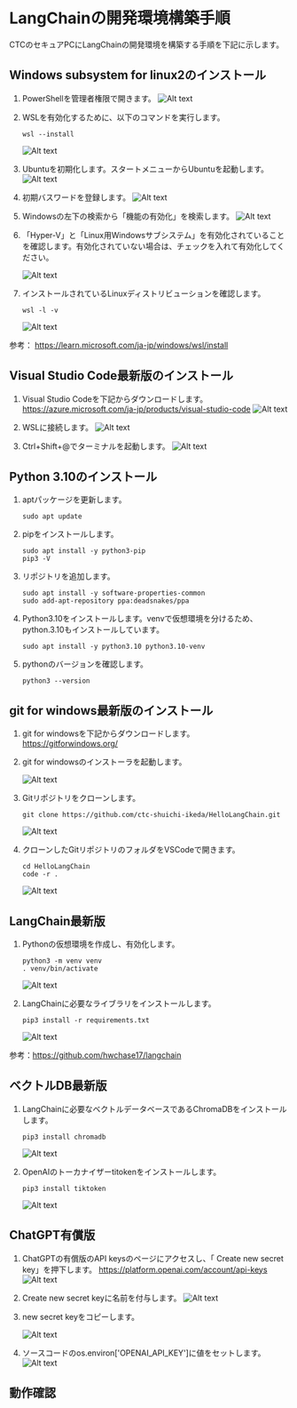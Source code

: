 

# LangChainの開発環境構築手順
CTCのセキュアPCにLangChainの開発環境を構築する手順を下記に示します。

## Windows subsystem for linux2のインストール

1. PowerShellを管理者権限で開きます。
    ![Alt text](image.png)

1. WSLを有効化するために、以下のコマンドを実行します。
    ```
    wsl --install
    ```
    ![Alt text](image-1.png)

1. Ubuntuを初期化します。スタートメニューからUbuntuを起動します。
    ![Alt text](image-5.png)

1. 初期バスワードを登録します。
    ![Alt text](image-6.png)

1. Windowsの左下の検索から「機能の有効化」を検索します。
    ![Alt text](image-3.png)

1. 「Hyper-V」と「Linux用Windowsサブシステム」を有効化されていることを確認します。有効化されていない場合は、チェックを入れて有効化してください。

    ![Alt text](image-4.png)

1. インストールされているLinuxディストリビューションを確認します。
    ```
    wsl -l -v
    ```
    ![Alt text](image-2.png)

参考：
https://learn.microsoft.com/ja-jp/windows/wsl/install


## Visual Studio Code最新版のインストール
1. Visual Studio Codeを下記からダウンロードします。
    https://azure.microsoft.com/ja-jp/products/visual-studio-code
    ![Alt text](image-8.png)

1. WSLに接続します。
    ![Alt text](image-9.png)

1. Ctrl+Shift+@でターミナルを起動します。
    ![Alt text](image-10.png)


## Python 3.10のインストール
1. aptパッケージを更新します。
    ```
    sudo apt update
    ```

1. pipをインストールします。
    ```
    sudo apt install -y python3-pip
    pip3 -V
    ```

1. リポジトリを追加します。
    ```
    sudo apt install -y software-properties-common
    sudo add-apt-repository ppa:deadsnakes/ppa
    ```

1. Python3.10をインストールします。venvで仮想環境を分けるため、python.3.10もインストールしています。
    ```
    sudo apt install -y python3.10 python3.10-venv
    ```

1. pythonのバージョンを確認します。
    ```
    python3 --version
    ```

## git for windows最新版のインストール
1. git for windowsを下記からダウンロードします。
    https://gitforwindows.org/

1. git for windowsのインストーラを起動します。

    ![Alt text](image-7.png)

1. Gitリポジトリをクローンします。
    ```
    git clone https://github.com/ctc-shuichi-ikeda/HelloLangChain.git
    ```
    ![Alt text](image-11.png)

1. クローンしたGitリポジトリのフォルダをVSCodeで開きます。
    ```
    cd HelloLangChain
    code -r .
    ```
    ![Alt text](image-12.png)

## LangChain最新版
1. Pythonの仮想環境を作成し、有効化します。
    ```
    python3 -m venv venv
    . venv/bin/activate
    ```
    ![Alt text](image-13.png)
    
1. LangChainに必要なライブラリをインストールします。
    ```
    pip3 install -r requirements.txt
    ```
    ![Alt text](image-14.png)

参考：https://github.com/hwchase17/langchain

## ベクトルDB最新版
1. LangChainに必要なベクトルデータベースであるChromaDBをインストールします。
    ```
    pip3 install chromadb
    ```
    ![Alt text](image-15.png)

1. OpenAIのトーカナイザーtitokenをインストールします。
    ```
    pip3 install tiktoken
    ```
    ![Alt text](image-20.png)

## ChatGPT有償版
1. ChatGPTの有償版のAPI keysのページにアクセスし、「
Create new secret key」を押下します。
    https://platform.openai.com/account/api-keys
    ![Alt text](image-16.png)

1. Create new secret keyに名前を付与します。
    ![Alt text](image-17.png)

1. new secret keyをコピーします。

    ![Alt text](image-18.png)

1. ソースコードのos.environ['OPENAI_API_KEY']に値をセットします。
    ![Alt text](image-19.png)


## 動作確認
